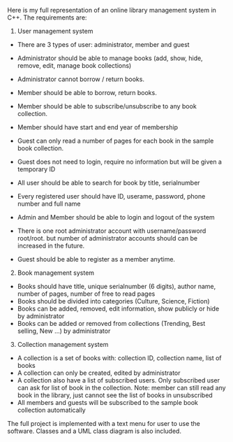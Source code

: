 Here is my full representation of an online library management system in C++. The requirements are:
1. User management system
- There are 3 types of user: administrator, member and guest
- Administrator should be able to manage books (add, show, hide, remove, edit, manage book collections)
- Administrator cannot borrow / return books.

- Member should be able to borrow, return books.
- Member should be able to subscribe/unsubscribe to any book collection.
- Member should have start and end year of membership

- Guest can only read a number of pages for each book in the sample book collection.
- Guest does not need to login, require no information but will be given a temporary ID 

- All user should be able to search for book by title, serialnumber
- Every registered user should have ID, userame, password, phone number and full name
- Admin and Member should be able to login and logout of the system
- There is one root administrator account with username/password root/root. but number of administrator accounts should can be increased in the future.  
- Guest should be able to register as a member anytime.

2. Book management system
- Books should have title, unique serialnumber (6 digits), author name, number of pages, number of free to read pages
- Books should be divided into categories (Culture, Science, Fiction)
- Books can be added, removed, edit information, show publicly or hide by administrator
- Books can be added or removed from collections (Trending, Best selling, New ...) by administrator

3. Collection management system
- A collection is a set of books with: collection ID, collection name, list of books
- A collection can only be created, edited by administrator
- A collection also have a list of subscribed users. Only subscribed user can ask for list of book in the collection.
Note: member can still read any book in the library, just cannot see the list of books in unsubscribed     
- All members and guests will be subscribed to the sample book collection automatically

The full project is implemented with a text menu for user to use the software. Classes and a UML class diagram is also included. 
